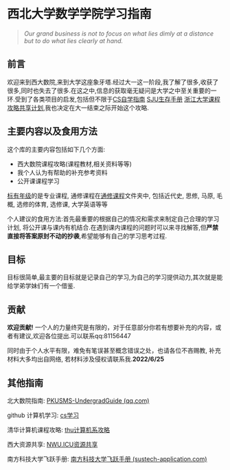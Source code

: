 # 西北大学数学学院学习指南

> *Our grand business is not to focus on what lies dimly at a distance but to do what lies clearly at hand.*

## 前言

欢迎来到西大数院,来到大学这座象牙塔.经过大一这一阶段,我了解了很多,收获了很多,同时也失去了很多.在这之中,信息的获取毫无疑问是大学之中至关重要的一环.受到了各类项目的启发,包括但不限于[CS自学指南](https://csdiy.wiki/)  [SJU生存手册](https://survivesjtu.gitbook.io/survivesjtumanual/)  [浙江大学课程攻略共享计划](https://github.com/QSCTech/zju-icicles),我也决定在大一结束之际开始这个攻略.

## 主要内容以及食用方法
这个库的主要内容包括如下几个方面:
- 西大数院课程攻略(课程教材,相关资料等等)
- 我个人认为有帮助的补充参考资料
- 公开课课程学习

<u>标有年级</u>的是专业课程, 通修课程在<u>通修课程</u>文件夹中, 包括近代史, 思修, 马原, 毛概, 选修的体育, 选修课, 大学英语等等

个人建议的食用方法:首先最重要的根据自己的情况和需求来制定自己合理的学习计划, 将公开课与课内有机结合.在遇到课内课程的问题时可以来寻找解答,但**严禁直接将答案原封不动的抄袭**,希望能够有自己的学习思考过程. 

## 目标

目标很简单,最主要的目标就是记录自己的学习,为自己的学习提供动力,其次就是能给学弟学妹们有一个借鉴.

## 贡献
**欢迎贡献!** 一个人的力量终究是有限的，对于任意部分你若有想要补充的内容，或者有建议,欢迎各位提出.可以联系qq:81156447

同时由于个人水平有限，难免有笔误甚至概念错误之处，也请各位不吝赐教, 补充材料大多均出自网络, 若材料涉及侵权请联系我.**2022/6/25**

## 其他指南

北大数院指南: [PKUSMS-UndergradGuide (qq.com)](https://docs.qq.com/doc/p/aec47ed20c2170d9f680ceaaf81b2b0c8aa7a2a9)

github 计算机学习: [cs学习](https://github.com/eryisan/zh_CN-Computer-Science-Curriculum-Front-End-Curriculum)

清华计算机课程攻略: [thu计算机系攻略](https://rekcarc-tsc-uht.readthedocs.io/en/latest/README.html)

西大资源共享: [NWU.ICU资源共享](https://resour.nwu.icu/?dir=uploads/1)

南方科技大学飞跃手册: [南方科技大学飞跃手册 (sustech-application.com)](https://sustech-application.com/#/)
